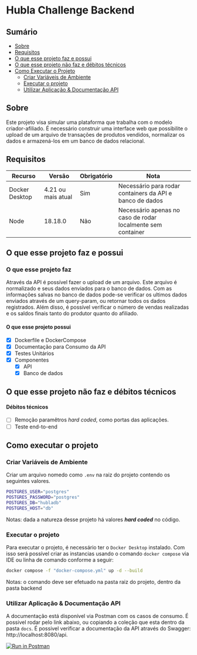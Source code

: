 # Hubla Challenge Backend

## Sumário
- [Sobre](#sobre)
- [Requisitos](#requisitos)
- [O que esse projeto faz e possui](#o-que-esse-projeto-faz-e-possui)
- [O que esse projeto não faz e débitos técnicos](#o-que-esse-projeto-não-faz-e-débitos-técnicos)
- [Como Executar o Projeto](#como-executar-o-projeto)
  - [Criar Variáveis de Ambiente](#criar-variáveis-de-ambiente)
  - [Executar o projeto](#como-executar-o-projeto)
  - [Utilizar Aplicação & Documentação API](#utilizar-aplicação--documentação-api)


## Sobre
Este projeto visa simular uma plataforma que trabalha com o modelo criador-afiliado. É necessário construir uma interface web que possibilite o upload de um arquivo de transações de produtos vendidos, normalizar os dados e armazená-los em um
banco de dados relacional.

## Requisitos

|Recurso|Versão|Obrigatório|Nota|
|-|-|-|-|
|Docker Desktop| 4.21 ou mais atual|Sim|Necessário para rodar containers da API e banco de dados|
|Node| 18.18.0|Não|Necessário apenas no caso de rodar localmente sem container|

## O que esse projeto faz e possui
### O que esse projeto faz
Através da API é possível fazer o upload de um arquivo. Este arquivo é normalizado e seus dados enviados para o banco de dados.
Com as informações salvas no banco de dados pode-se verificar os ultimos dados enviados através de um query-param, ou retornar todos os dados registrados. Além disso, é possível verificar o número de vendas realizadas e os saldos finais tanto do produtor quanto do afiliado.

#### O que esse projeto possui
 - [x] Dockerfile e DockerCompose
 - [x] Documentação para Consumo da API
 - [x] Testes Unitários
 - [x] Componentes
   - [x] API
   - [x] Banco de dados

## O que esse projeto não faz e débitos técnicos
#### Débitos técnicos
- [ ] Remoção paramêtros *hard coded*, como portas das aplicações.
- [ ] Teste end-to-end

## Como executar o projeto
### Criar Variáveis de Ambiente
Criar um arquivo nomedo como `.env` na raiz do projeto contendo os seguintes valores.
~~~bash
POSTGRES_USER="postgres"
POSTGRES_PASSWORD="postgres"
POSTGRES_DB="hubladb"
POSTGRES_HOST="db"
~~~
Notas: dada a natureza desse projeto há valores ***hard coded*** no código.

### Executar o projeto
Para executar o projeto, é necessário ter o `Docker Desktop` instalado. Com isso será possível criar as instancias usando o comando `docker compose` via IDE ou linha de comando conforme a seguir:
~~~bash
docker compose -f "docker-compose.yml" up -d --build
~~~
Notas: o comando deve ser efetuado na pasta raiz do projeto, dentro da pasta backend

### Utilizar Aplicação & Documentação API
A documentação está disponível via Postman com os casos de consumo. É possivel rodar pelo link abaixo, ou copiando a coleção que esta dentro da pasta `docs`. É possivel verificar a documentação da API através do Swagger: http://localhost:8080/api.

[![Run in Postman](https://run.pstmn.io/button.svg)](https://app.getpostman.com/run-collection/13244098-10a3752d-4fe2-49f4-bf7d-2c397c24f7cd?action=collection%2Ffork&source=rip_markdown&collection-url=entityId%3D13244098-10a3752d-4fe2-49f4-bf7d-2c397c24f7cd%26entityType%3Dcollection%26workspaceId%3D5e98eea6-1218-49b0-abb5-3b3c919df553)
